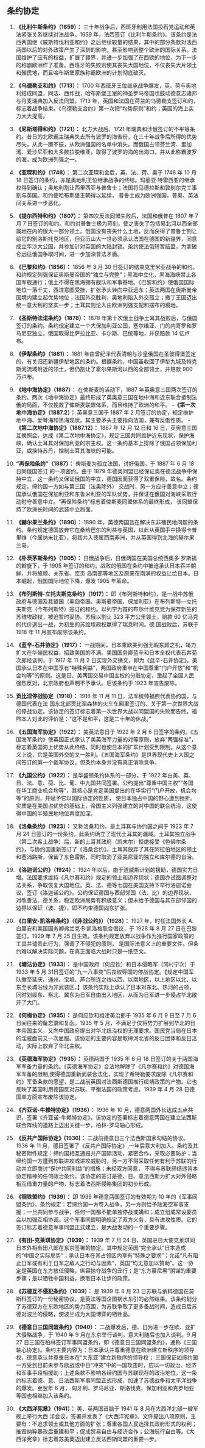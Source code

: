 
## 条约协定
 
1. **《比利牛斯条约》（1659）：** 三十年战争后，西班牙利用法国投石党运动和英法紧张关系继续对法战争。1659 年，法西签订《比利牛斯条约》。该条约是法西两国继《威斯特伐利亚和约》之后继续较量的结果，其中的部分条款对法西两国以后的对外政策产生了深刻的影响，甚至影响到整个欧洲的国际关系。法国维护了应有的权益，扩展了疆界，并进一步加强了在西欧的地位，为下一步的称霸欧洲作了准备。西班牙的失败则使其丧失大国地位，不仅丧失大片领土和殖民地，而且哈布斯堡家族称霸欧洲的计划彻底破灭。 
 
2. **《乌德勒支和约》（1713）：** 1700 年西班牙王位继承战争爆发，英、荷与奥地利结成同盟，同法、西作战，哈布斯堡王室的神圣罗马帝国也鼓动德意志诸邦与丹麦瑞典加入反法同盟。1713 年，英国和法国在荷兰的乌德勒支签订和约，标志着战争结束。《乌德勒支合约》第一次把“均势原则”和约；英国的海上实力大大提高。 
 
3. **《尼斯塔得和约》（1721）：** 北方大战后，1721 年瑞典和沙俄签订的不平等条约。昔日的北欧霸主瑞典失去所有波罗的海省份，在三十年战争后所得的优势尽失，从此一蹶不振，从欧洲强国的名单中消失。而俄国占领芬兰湾、里加湾、爱沙尼亚和大多数拉脱维亚，取得了波罗的海的出海口，并从此称霸波罗的海，成为欧洲列强之一。 
 
4. **《亚琛和约》（1748）：** 第二次亚琛和会后，英、法、荷、奥于 1748 年 10 月 18 日签订的条约，亦是奥地利王位继承战争的终结。玛丽亚·特雷西亚的继承权得到确认；奥地利割让西里西亚与普鲁士；法国将马德拉斯和敦刻尔克工事割与英国。和约使哈布斯堡王朝得以延续， 普鲁士成为欧洲强国，普奥、英法间关系进一步恶化。 
 
5. **《提尔西特和约》（1807）：** 第四次反法同盟失败后，法国和俄普在 1807 年 7 月 7 日签订的和约。和约对普鲁士极为苛刻，使之丧失了包括易北河以西全部属地在内的很大一部分领土。俄国没有丧失什么土地，反而获得了普鲁士割让给它的别洛斯托克地区，但亚历山大一世必须承认法国在德国的新疆界，同意成立华沙大公国，并参加针对英国的大陆封锁。条约使法俄短暂结盟，为拿破仑远征俄国争取时间，进一步加深普法矛盾。 
 
6. **《巴黎和约》（1856）：** 1856 年 3 月 30 日签订的结束克里米亚战争的和约。和约规定列强保证奥斯曼帝国的“独立与完整”；黑海中立化，黑海海峡禁止各国军舰通行；俄土不得在黑海拥有舰队和军事基地。《巴黎和约》使俄国国际地位一落千丈，西进意图受挫，扩张矛头转向中亚远东；英法两国在奥斯曼帝国境内建立起优势地位；法国外交胜利，奥地利陷入外交孤立；撒丁王国迈出统一意大利的坚实一步；土耳其则沦入由欧洲列强支配和摆布的境地。 
 
7. **《圣斯特法诺条约》（1878）：** 1878 年第十次俄土战争土耳其战败后，与俄国签订的条约。条约规定建立一个大保加利亚公国，塞尔维亚、门的内哥罗和罗马尼亚独立，俄国取得比萨拉比亚、卡尔斯、巴统等地，并获赔款 14 亿卢布。 
 
8. **《伊犁条约》（1881）：** 1881 年由曾纪泽代表清朝与沙皇俄国在圣彼得堡签定的，有关归还新疆伊犁地区的条约。根据条约，中国虽收回了伊犁九城及特克斯河流域附近的领土，但仍割让了霍尔果斯河以西的全部领土，并赔款 900 万卢布。 
 
9. **《地中海协定》（1887）：** 在俾斯麦的活动下，1887 年英奥意三国两次签订的条约。两次《地中海协定》最终形成了英奥意三国在地中海和近东联合抵制法俄的局面，不仅挽救了俾斯麦联盟体系，而且维持了欧洲的和平。 
-**《第一次地中海协定》（1887.2）：** 英奥意三国于 1887 年 2 月签订的协定，规定维护地中海、爱琴海和黑海现状。其主要矛头主要指向法国，兼有反俄性质。 
-**《第二次地中海协定》（1887.12）：** 1887 年 12 月 12 日和 16 日，英奥意三国互换照会，达成《第二次地中海协定》，规定三国共同维护近东现状，保护海峡，确认土耳其对保加利亚的宗主权。这一条约基本上排除了俄国占领保加利亚，或挟持苏丹，控制土耳其海峡的可能。 
 
10. **“再保险条约”（1887）：** 俾斯麦为孤立法国，讨好俄国，于 1887 年 6 月 18 日同俄国签订
的一项密约。由于 1879 年德奥同盟已经保证奥在德法战争中保持中立，这一条约又保证俄国的中立，德国因而获得了双重保险，故名。条约规定，缔约国一方如与第三国（法奥除外） 交战时，另一方应守善意中立；德国承认俄国在保加利亚和东鲁米利亚的军队优势，并保证在俄国对海峡采取行动时守善意中立。“再保险条约”标志着俾斯麦同盟体系的最终形成， 该同盟保持了欧洲长时间的武装中立局面。 
 
11. **《赫尔果兰条约》（1890）：** 1890 年，英德两国旨在解决东非殖民地问题的条约。条约规定德国放弃它在桑给巴尔的利益与英国，以此从英国手中换得卡普里维（今属纳米比亚），将其并入德属西南非洲，并从英国得到北海的赫尔果兰岛。 
 
12. **《朴茨茅斯条约》（1905）：** 日俄战争后，日俄两国在美国总统西奥多·罗斯福的斡旋下，于 1905 年签订的和约。战败的俄国在条约中被迫承认日本吞并朝鲜，并将旅顺、关东省、库页
岛南部等地区及原来在南满的权益让给日本。日本崛起，俄国国际地位下降，爆发 1905 年革命。 
 
13. **《布列斯特-立托夫斯克条约》（1917）：** 即《布列斯特和约》，是一战中苏俄政府与德国及其盟国（奥匈帝国、奥斯曼帝国、保加利亚）在布列斯特—立托夫斯克（今布列斯特）签订的和约。以列宁为首的布尔什维克党为保存新生的苏维埃政权，被迫暂时妥协。苏俄以割让 323
平方公里领土，赔款 60 亿马克的代价退出一战，为初生的苏维埃政权赢得了喘息时间。德
国战败后，苏联于 1918 年 11 月宣布废除该条约。 
 
14. **《蓝辛-石井协定》（1917）：** 一战期间，日本乘欧美列强无暇东顾之机，竭力扩大在华殖民权益，招致美国的不满。美国国务卿蓝辛和日本全权代表石井菊次郎经谈判，于 1917 年 11
月 2 日实现外交换文，即为《蓝辛-石井协定》。美国承认日本在中国享有“特殊利益”，两国政府重申在中国尊重“门户开放”和“机会均等”的原则。这是日、美两国交易中国主权的分赃协定，激起了全国人民强烈反对，北京政府也声明不予承认。后该条约于 1923 年宣告废除。 
 
15. **贡比涅停战协定（1918）：** 1918 年 11 月 11 日，法军统帅福煦代表协约国，与德国代表在法
国东北部贡比涅森林的火车车厢里签订的、关于第一次世界大战的停战协定。该协定的签订标志着第一次世界大战以同盟国的失败而告终。福煦本人对此的评价是：“这不是和平，这是二十年的休战。” 
 
16. **《五国海军协定》（1922）：** 美英法意日于 1922 年 2 月 6 日签字的条约。《五国海军条约》使英国正式承认了美英海军力量的对等原则，放弃“两强标准”，标志着英国海上优势从此终结，同时也使日本的扩军计划受到限制。从这个意义上说，它是美国外交的又一胜利。《五国海军条约》是世界现代史上大国之间签订的第一个裁军协议，但条约本身并没有真正消除竞争。 
 
17. **《九国公约》（1922）：** 是华盛顿条约体系的一部分，于 1922 年由美、英、日、法、意、荷、比、葡、中九国共同签署。公约提出“尊重中国主权”“各国在华工商业机会均等”，其核心是肯定美国提出的在华实行“门户开放，机会均等”的原则，并赋予它以国际协定的性质， 使日本独占中国的野心遭到挫折。实质是在美国占优势的基础上，帝国主义列强建立的对中国的联合统治，这使得中国的半殖民地地位再度加深。 
 
18. **《洛桑条约》（1923）：** 又称洛桑和约，是土耳其与协约国之间于 1923 年 7 月 24 日签订的一份条约，此条约确立了现代土耳其的疆域。土耳其独立战争（第二次希土战争）后，新的土耳其政府（凯末尔）拒绝接受《色佛尔条约》，与协约国重新签订了《洛桑合约》。土耳其放弃了其在阿拉伯地区的领土和塞浦路斯，保留了东色雷斯，同时取消了亚美尼亚的独立和库尔德的自治。 
 
19. **《洛迦诺公约》（1924）：** 1924 年以后，由于道威斯计划的援助，德国实力日增。法国要求维持《凡尔赛和约》规定的领土和边界现状；德国亦试图调整对法关系，争取恢复大国地位。英、法、德等七国在美国支持下举行洛迦诺会议，签订《洛迦诺公约》。公约保证德国与西部邻国（法、比）的边界现状，对改善法、德关系，稳定欧洲局势有积极意义；但未给予德国与其东部邻国的边界以保证（波、捷），即不约束德国向东扩张。 
 
20. **《白里安-凯洛格条约》（《非战公约》）（1928）：** 1927 年，时任法国外长 A.白里安和美国国务卿弗兰克·B·凯洛格联合倡议，于 1928 年 8 月 27 日在巴黎签订，1929 年 7 月 25 日生效。该条约规定放弃以战争作为推行国家政策的工具并谴责此行为，强调了不侵犯的原则， 是国际法意义上的重要文件。但条约难以解决实际问题，在真正面临大战时只是一纸空文。 
 
21. **《塘沽协定》（1933）：** 是中国政府（何应钦）和日本侵略军（冈村宁次）于 1933 年 5 月 31日签订的“九一八事变”后丧权辱国的停战协定。【规定中国军队撤至延庆、通州、宝坻、芦台所连之线以西、以南地区，以上地区以北、以东至长城沿线为非武装区，】该条约实际上承认了日本对东北、热河的占领，同时划绥东、察北、冀东为日军自由出入地区，从而为日军进一步侵占华北敞开了大门。 
 
22. **《何梅协定》（1935）：** 是何应钦和梅津美治郎于 1935 年 6 月 9 日至 7 月 6 日间往来的备忘录和复函。1935 年 5 月，不满足于仅将势力扩展到华北的日本帝国主义，又向中国政府提出对华北统治权的无理要求。国民党当局在日本的淫威面前又一次屈服。该协定的主要内容是取缔河北省的反日团体和反日活动，实际上放弃了华北主权。 
 
23. **《英德海军协定》（1935）：** 英德两国于 1935 年 6 月 18 日签订的关于两国海军军备力量的条约。《英德海军协定》合法地解除了《凡尔赛和约》对德国海军军备的限制,使得德国重新武装合法化，实现了希特勒要求废除《凡尔赛和约》军备条款的愿望，是二战前英国对法西斯德国推行绥靖政策的产物。它也反映了英国利用德国反对苏联、平衡法国的政策考虑。1939 年 4 月 28 日德国单方面宣布废除该协定。 
 
24. **《齐亚诺-牛赖特协定》（1936）：** 1936 年 10 月，德意两国外长达成五点共识，签署《齐亚诺-牛赖特协定》，该协定的签署标志着德意两国在建立法西斯联合阵线的道路上迈出关键一步，柏林-罗马轴心形成。 
 
25. **《反共产国际协定》(1936)：** 二战前德意日三个法西斯国家勾结的协议。1936 年 11 月，德日签署了《反共产国际协定》,一年后意大利加入。条约及其秘密附件规定：缔约国相互通报共产国际活动，紧密合作，采取必要防护；当缔约国一方遭到苏联进攻或进攻威胁时，另一方不得采取任何有利于苏联的行动并立即商讨“保护共同利益”的措施；未经双方同意， 不得与苏联缔结违背本协定精神的任何政治条约。该协定的签订是德、日、意法西斯为扩大对外侵略相互借重力量的产物，标志着法西斯侵略集团的初步形成。 
 
26. **《钢铁盟约》（1939）：** 即 1939 年德意两国签订的有效期为 10 年的《军事同盟条约》。条约规定：若缔约国一方卷入战争，另一方则给予陆海空军事支援；一旦共同参与战争，任何一国都不能单独停战或媾和；成立组成常设委员会以加强互相协调。这个军事同盟明确规定了双方义务，具有进攻性质。它的签订标志着德意军事同盟正式建立，是大战发动的一个重要步骤。 
 
27. **《有田-克莱琪协定》（1939）：** 1939 年 7 月 24 日，英国驻日大使克莱琪同日本外相有田八郎在东京签署的协定。其中规定英国“完全承认”日本造成的“中国之实际局势”；承认日本在其占领区内享有“特殊之要求”；允诺“凡有阻止日军或有利于日军之敌人之行动与因素”，英国“均无意加以赞助”。这一协定是英国在东方放任侵略，纵容掠夺战争的丑行；是“东方慕尼黑”阴谋的重要步骤；是以牺牲中国利益，换取日本让步的政策。 
 
28. **《苏德互不侵犯条约》（1939）：** 是 1939 年 8 月 23 日苏联与纳粹德国在莫斯科签订的一份秘密协议，是英法等国企图祸水东引的必然结果。该条约划分了苏德双方在东欧地区的势力范围，为苏联争取了更多备战时间，造成日后苏德对波兰的侵略，使波兰成为大国博弈的牺牲品。 
 
29. **《德意日三国同盟条约》（1940）：** 二战爆发后，德、日为进一步在欧、亚扩大侵略战争，于 1940 年 9 月在东京举行谈判，意大利随后也加入谈判。9 月 27 日三国在柏林签订军事同盟条约，即《德意日三国同盟条约》，通称《三国轴心协定》。条约主要内容为：日本承认并尊重德意在欧洲建立新秩序的领导权，德意承认并尊重日本在“大东亚”建立新秩序的领导权； 三国保证如缔约国一方受到目前未参与欧战或中日“冲突”中的一国攻击时，应以一切政治、经济和军事手段相援助；上述条款不影响各缔约国与苏联现存的政治地位。这一条约标志着德、意、日法西斯军事同盟正式形成，加速了苏德战争和太平洋战争的爆发。至翌年 6 月， 匈牙利、罗马尼亚、斯洛伐克、保加利亚和克罗地亚等国也相继加入该条约。 
 
30. **《大西洋宪章》（1941）：** 美、英两国首脑于 1941 年 8 月在大西洋北部一艘军舰上举行大西
洋会议，签署并发表了《大西洋宪章》。文件提出八项原则，主要有：不追求领土或其他方面的扩张；尊重各国人民选择其政府形式的权利；摧毁纳粹暴政后重建和平；促成贸易自由与经济合作；公海航行自由等。《大西洋宪章》标志着苏美英迈出建立反法西斯同盟的重要一步。
